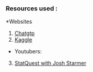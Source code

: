 ### Resources used :

*Websites

1. [Chatgtp](https://chatgpt.com)
2. [Kaggle](https://www.kaggle.com)

* Youtubers:
  
3. [StatQuest with Josh Starmer](https://www.youtube.com/@statquest)
